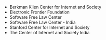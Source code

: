 * Berkman Klien Center for Internet and Society
* Electronic Frontier Foundation
* Software Free Law Center
* Software Free Law Center - India
* Stanford Center for Internet and Society
* The Center of Internet and Society India
